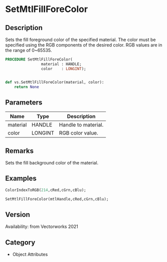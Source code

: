 # SetMtlFillForeColor

## Description
Sets the fill foreground color of the specified material. The color must be specified using the RGB components of the desired color. RGB values are in the range of 0~65535.

```pascal
PROCEDURE SetMtlFillForeColor(
				material : HANDLE;
				color    : LONGINT);
```

```python

def vs.SetMtlFillForeColor(material, color):
    return None
```

## Parameters
|Name|Type|Description|
|---|---|---|
|material|HANDLE|Handle to material.|
|color|LONGINT|RGB color value.|

## Remarks
Sets the fill background color of the material.

## Examples
```pascal
ColorIndexToRGB(214,cRed,cGrn,cBlu);

SetMtlFillForeColor(mtlHandle,cRed,cGrn,cBlu);
```

## Version
Availability: from Vectorworks 2021
## Category
* Object Attributes

